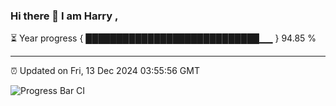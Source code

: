 ### Hi there 👋 I am Harry , 

⏳ Year progress { ████████████████████████████▁▁ } 94.85 %

---

⏰ Updated on Fri, 13 Dec 2024 03:55:56 GMT

![Progress Bar CI](https://github.com/duykhang68/duykhang68/workflows/Progress%20Bar%20CI/badge.svg)
